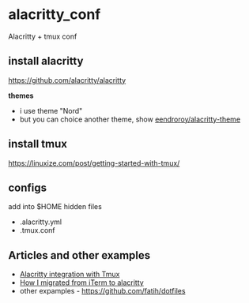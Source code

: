 # alacritty_conf
Alacritty + tmux conf

## install alacritty
https://github.com/alacritty/alacritty

<strong>themes</strong>
- i use theme "Nord"
- but you can choice another theme, show [eendroroy/alacritty-theme](https://github.com/eendroroy/alacritty-theme)

## install tmux
https://linuxize.com/post/getting-started-with-tmux/

## configs
add into $HOME hidden files 
- .alacritty.yml
- .tmux.conf

## Articles and other examples
- [Alacritty integration with Tmux](https://arslan.io/2018/02/05/gpu-accelerated-terminal-alacritty/)
- [How I migrated from iTerm to alacritty](https://medium.com/@pezcoder/how-i-migrated-from-iterm-to-alacritty-c50a04705f95)
- other expamples - https://github.com/fatih/dotfiles

